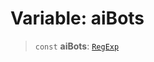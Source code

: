 # Variable: aiBots

> `const` **aiBots**: [`RegExp`](https://developer.mozilla.org/docs/Web/JavaScript/Reference/Global_Objects/RegExp)
